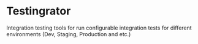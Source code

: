 # Testingrator
Integration testing tools for run configurable integration tests for different environments (Dev, Staging, Production and etc.)

